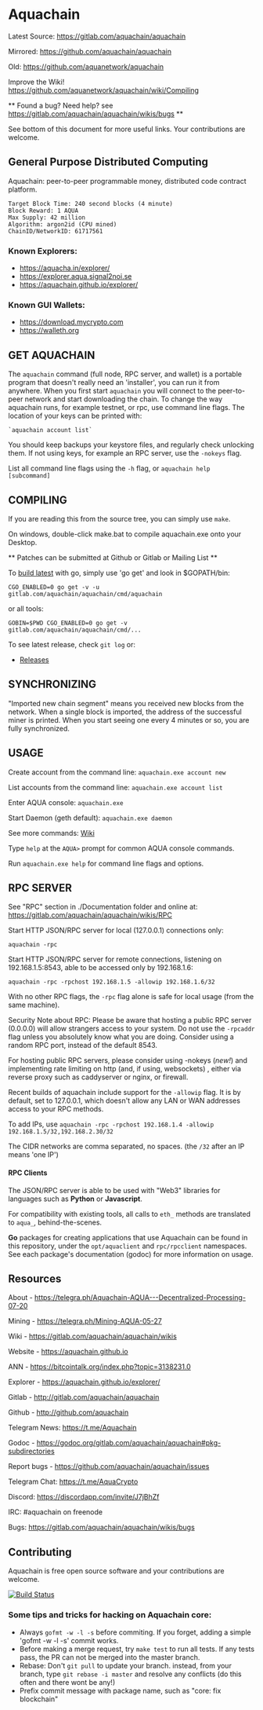# Aquachain

Latest Source: https://gitlab.com/aquachain/aquachain 

Mirrored: https://github.com/aquachain/aquachain

Old: https://github.com/aquanetwork/aquachain

Improve the Wiki! https://github.com/aquanetwork/aquachain/wiki/Compiling

** Found a bug? Need help? see https://gitlab.com/aquachain/aquachain/wikis/bugs **

See bottom of this document for more useful links. Your contributions are welcome.

## General Purpose Distributed Computing

Aquachain: peer-to-peer programmable money, distributed code contract platform.

    Target Block Time: 240 second blocks (4 minute)
    Block Reward: 1 AQUA
    Max Supply: 42 million 
    Algorithm: argon2id (CPU mined)
    ChainID/NetworkID: 61717561

### Known Explorers:

  * https://aquacha.in/explorer/
  * https://explorer.aqua.signal2noi.se
  * https://aquachain.github.io/explorer/

### Known GUI Wallets:

  * https://download.mycrypto.com
  * https://walleth.org

## GET AQUACHAIN

The `aquachain` command (full node, RPC server, and wallet) is a portable program 
that doesn't really need an 'installer', you can run it from anywhere. When you 
first start `aquachain` you will connect to the peer-to-peer network and start 
downloading the chain. To change the way aquachain runs, for example testnet, 
or rpc, use command line flags. The location of your keys can be printed with: 

	`aquachain account list`

You should keep backups your keystore files, and regularly check unlocking them.
If not using keys, for example an RPC server, use the `-nokeys` flag.

List all command line flags using the `-h` flag, or `aquachain help [subcommand]`

## COMPILING

If you are reading this from the source tree, you can simply use `make`.

On windows, double-click make.bat to compile aquachain.exe onto your Desktop.

** Patches can be submitted at Github or Gitlab or Mailing List **

To [build latest](Documentation/Compiling.md) with go, simply use
'go get' and look in $GOPATH/bin:

	CGO_ENABLED=0 go get -v -u gitlab.com/aquachain/aquachain/cmd/aquachain

or all tools:

	GOBIN=$PWD CGO_ENABLED=0 go get -v gitlab.com/aquachain/aquachain/cmd/...

To see latest release, check `git log` or:

  * [Releases](https://github.com/aquanetwork/aquachain/releases/latest)

## SYNCHRONIZING

"Imported new chain segment" means you received new blocks from the network.
When a single block is imported, the address of the successful miner is printed.
When you start seeing one every 4 minutes or so, you are fully synchronized.

## USAGE

Create account from the command line: `aquachain.exe account new`

List accounts from the command line: `aquachain.exe account list`

Enter AQUA console: `aquachain.exe`

Start Daemon (geth default): `aquachain.exe daemon`

See more commands: [Wiki](https://github.com/aquanetwork/aquachain/wiki/Basics)

Type `help` at the `AQUA>` prompt for common AQUA console commands.

Run `aquachain.exe help` for command line flags and options.

## RPC SERVER

See "RPC" section in ./Documentation folder and online at:
https://gitlab.com/aquachain/aquachain/wikis/RPC

Start HTTP JSON/RPC server for local (127.0.0.1) connections only:
	
	aquachain -rpc

Start HTTP JSON/RPC server for remote connections, listening on 192.168.1.5:8543,
able to be accessed only by 192.168.1.6:

	aquachain -rpc -rpchost 192.168.1.5 -allowip 192.168.1.6/32

With no other RPC flags, the `-rpc` flag alone is safe for local usage (from the same machine).

Security Note about RPC: Please be aware that hosting a public RPC server
(0.0.0.0) will allow strangers access to your system. Do not use the
`-rpcaddr` flag unless you absolutely know what you are doing. Consider using a random RPC port,
instead of the default 8543.

For hosting public RPC servers, please consider using -nokeys (*new!*) and implementing
rate limiting on http (and, if using, websockets) , either via reverse proxy such as
caddyserver or nginx, or firewall.

Recent builds of aquachain include support for the `-allowip` flag. It is by default,
set to 127.0.0.1, which doesn't allow any LAN or WAN addresses access to your RPC methods.

To add IPs, use  `aquachain -rpc -rpchost 192.168.1.4 -allowip 192.168.1.5/32,192.168.2.30/32`

The CIDR networks are comma separated, no spaces. (the `/32` after an IP means 'one IP')

#### RPC Clients

The JSON/RPC server is able to be used with "Web3" libraries for languages such
as **Python** or **Javascript**. 

For compatibility with existing tools, all calls to `eth_` methods are translated to `aqua_`, behind-the-scenes.

**Go** packages for creating applications that use Aquachain can be found in
this repository, under the `opt/aquaclient` and `rpc/rpcclient` namespaces. 
See each package's documentation (godoc) for more information on usage.

## Resources

About - https://telegra.ph/Aquachain-AQUA---Decentralized-Processing-07-20

Mining - https://telegra.ph/Mining-AQUA-05-27

Wiki - https://gitlab.com/aquachain/aquachain/wikis

Website - https://aquachain.github.io

ANN - https://bitcointalk.org/index.php?topic=3138231.0

Explorer - https://aquachain.github.io/explorer/

Gitlab - http://gitlab.com/aquachain/aquachain

Github - http://github.com/aquachain

Telegram News: https://t.me/Aquachain

Godoc - https://godoc.org/gitlab.com/aquachain/aquachain#pkg-subdirectories

Report bugs - https://github.com/aquachain/aquachain/issues

Telegram Chat: https://t.me/AquaCrypto

Discord: https://discordapp.com/invite/J7jBhZf

IRC: #aquachain on freenode

Bugs: https://gitlab.com/aquachain/aquachain/wikis/bugs

## Contributing

Aquachain is free open source software and your contributions are welcome.

[![Build Status](https://travis-ci.org/aquanetwork/aquachain.svg?branch=master)](https://travis-ci.org/aquanetwork/aquachain)

### Some tips and tricks for hacking on Aquachain core:

  * Always `gofmt -w -l -s` before commiting. If you forget, adding a simple
    'gofmt -w -l -s' commit works.
  * Before making a merge request, try `make test` to run all tests. If any
    tests pass, the PR can not be merged into the master branch.
  * Rebase: Don't `git pull` to update your branch. instead, from your branch, type `git rebase -i master` and resolve any conflicts (do this often and there wont be any!)
  * Prefix commit message with package name, such as "core: fix blockchain"
